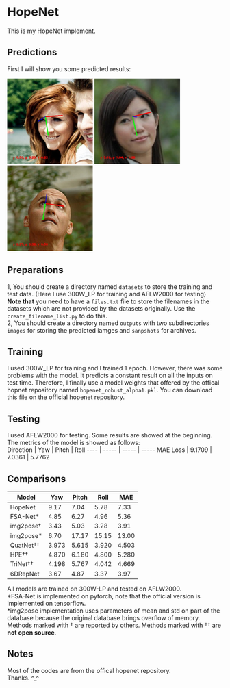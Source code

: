 # HopeNet
This is my HopeNet implement.  
## Predictions
First I will show you some predicted results:  

<img src="https://github.com/Younai2021/HopeNet/blob/main/demo/image00082.jpg" width="200"  /> <img src="https://github.com/Younai2021/HopeNet/blob/main/demo/image00202.jpg" width="200"  />
<img src="https://github.com/Younai2021/HopeNet/blob/main/demo/image00514.jpg" width="200"  />
## Preparations
1, You should create a directory named `datasets` to store the training and test data. (Here I use 300W_LP for training and AFLW2000 for testing)   
__Note that__ you need to have a `files.txt` file to store the filenames in the datasets which are not provided by the datasets originally. Use the `create_filename_list.py` to do this.  
2, You should create a directory named `outputs` with two subdirectories `images` for storing the predicted iamges and `sanpshots` for archives.
## Training
I used 300W_LP for training and I trained 1 epoch. However, there was some problems with the model. It predicts a constant result on all the inputs on test time. Therefore, I finally use a model weights that offered by the offical hopnet repository named `hopenet_robust_alpha1.pkl`. You can download this file on the official hopenet repository.

## Testing
I used AFLW2000 for testing. Some results are showed at the beginning.  
The metrics of the model is showed as follows:  
Direction | Yaw | Pitch | Roll
---- | -----  | ----- | -----
MAE Loss | 9.1709 | 7.0361 | 5.7762


## Comparisons
Model | Yaw | Pitch | Roll | MAE 
----|---- | -----  | ----- | -----
HopeNet | 9.17 | 7.04 | 5.78 | 7.33
FSA-Net* | 4.85 | 6.27 | 4.96 | 5.36
img2pose† | 3.43 | 5.03 | 3.28 | 3.91 
img2pose* | 6.70 | 17.17 | 15.15 | 13.00
QuatNet†† | 3.973 | 5.615 | 3.920 | 4.503
HPE†† | 4.870 | 6.180 | 4.800 | 5.280
TriNet†† | 4.198 | 5.767 | 4.042 | 4.669
6DRepNet | 3.67 | 4.87 | 3.37 | 3.97

All models are trained on 300W-LP and tested on AFLW2000.  
*FSA-Net is implemented on pytorch, note that the official version is implemented on tensorflow.  
*img2pose implementation uses parameters of mean and std on part of the database because the original database brings overflow of memory.  
Methods marked with † are reported by others.
Methods marked with †† are __not open source__.

## Notes
Most of the codes are from the offical hopenet repository.  
Thanks. ^_^
